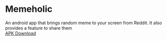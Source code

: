 # Memeholic
An android app that brings random meme to your screen from Reddit. It also provides a feature to share them
<br/>
[APK Download](https://github.com/Anurag-Kumar-Mishra/Downloads/blob/main/README.md)
